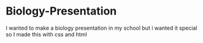 # Biology-Presentation
I wanted to make a biology presentation in my school but i wanted it special so I made this with css and html

